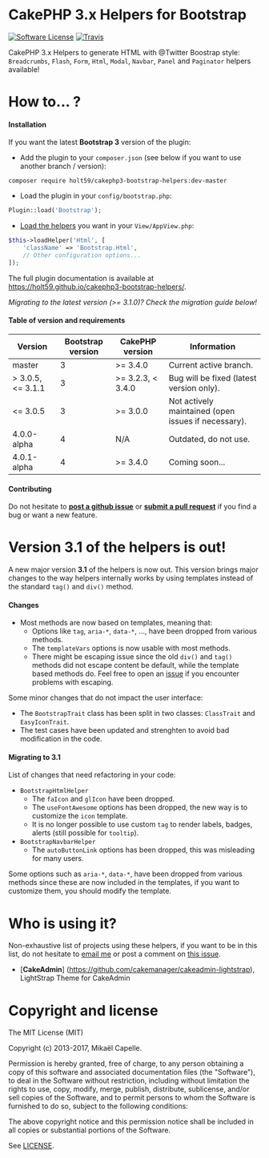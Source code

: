 CakePHP 3.x Helpers for Bootstrap
=================================

[![Software License](https://img.shields.io/badge/license-MIT-brightgreen.svg?style=flat-square)](LICENSE)
[![Travis](https://img.shields.io/travis/Holt59/cakephp3-bootstrap-helpers/master.svg?style=flat-square)](https://travis-ci.org/Holt59/cakephp3-bootstrap-helpers)

CakePHP 3.x Helpers to generate HTML with @Twitter Boostrap style: `Breadcrumbs`, `Flash`, `Form`, `Html`, `Modal`, `Navbar`, 
`Panel` and `Paginator` helpers available!

How to... ?
===========

#### Installation

If you want the latest **Bootstrap 3** version of the plugin:

- Add the plugin to your `composer.json` (see below if you want to use another branch / version):

```
composer require holt59/cakephp3-bootstrap-helpers:dev-master
```

- Load the plugin in your `config/bootstrap.php`:

```php
Plugin::load('Bootstrap');
```

- [Load the helpers](https://book.cakephp.org/3.0/en/views/helpers.html#configuring-helpers) you want in your `View/AppView.php`:

```php
$this->loadHelper('Html', [
    'className' => 'Bootstrap.Html',
    // Other configuration options...
]);
```

The full plugin documentation is available at https://holt59.github.io/cakephp3-bootstrap-helpers/.

*Migrating to the latest version (>= 3.1.0)? Check the migration guide below!*

#### Table of version and requirements

| Version | Bootstrap version | CakePHP version | Information |
|---------|-------------------|-----------------|-------------|
| master | 3 | >= 3.4.0 | Current active branch. |
| > 3.0.5, <= 3.1.1 | 3 | >= 3.2.3, < 3.4.0 | Bug will be fixed (latest version only). | 
| <= 3.0.5 | 3 | >= 3.0.0 | Not actively maintained (open issues if necessary). |
| 4.0.0-alpha | 4 | N/A | Outdated, do not use. |
| 4.0.1-alpha | 4 | >= 3.4.0 | Coming soon... |

#### Contributing

Do not hesitate to [**post a github issue**](https://github.com/Holt59/cakephp3-bootstrap-helpers/issues/new) or [**submit a pull request**](https://github.com/Holt59/cakephp3-bootstrap-helpers/pulls) if you find a bug or want a new feature.


Version 3.1 of the helpers is out!
==================================

A new major version **3.1** of the helpers is now out. This version brings major changes to the way helpers internally works by using
templates instead of the standard `tag()` and `div()` method.

#### Changes

- Most methods are now based on templates, meaning that:
    - Options like `tag`, `aria-*`, `data-*`, ..., have been dropped from various methods.
    - The `templateVars` options is now usable with most methods.
    - There might be escaping issue since the old `div()` and `tag()` methods did not escape content be default, while
the template based methods do. Feel free to open an [issue](https://github.com/Holt59/cakephp3-bootstrap-helpers/issues/new) if 
you encounter problems with escaping.

Some minor changes that do not impact the user interface:
- The `BootstrapTrait` class has been split in two classes: `ClassTrait` and `EasyIconTrait`. 
- The test cases have been updated and strenghten to avoid bad modification in the code.

#### Migrating to 3.1

List of changes that need refactoring in your code:

- `BootstrapHtmlHelper`
    - The `faIcon` and `glIcon` have been dropped.
    - The `useFontAwesome` options has been dropped, the new way is to customize the `icon` template.
    - It is no longer possible to use custom `tag` to render labels, badges, alerts (still possible for `tooltip`).
- `BootstrapNavbarHelper`
    - The `autoButtonLink` options has been dropped, this was misleading for many users.

Some options such as `aria-*`, `data-*`, have been dropped from various methods since these are now included in the templates,
if you want to customize them, you should modify the template.

Who is using it?
================

Non-exhaustive list of projects using these helpers, if you want to be in this list, do not hesitate to [email me](mailto:capelle.mikael@gmail.com) or post a comment on [this issue](https://github.com/Holt59/cakephp3-bootstrap-helpers/issues/32).

 - [**CakeAdmin**] (https://github.com/cakemanager/cakeadmin-lightstrap), LightStrap Theme for CakeAdmin

Copyright and license
=====================

The MIT License (MIT)

Copyright (c) 2013-2017, Mikaël Capelle.

Permission is hereby granted, free of charge, to any person obtaining a copy
of this software and associated documentation files (the "Software"), to deal
in the Software without restriction, including without limitation the rights
to use, copy, modify, merge, publish, distribute, sublicense, and/or sell
copies of the Software, and to permit persons to whom the Software is
furnished to do so, subject to the following conditions:

The above copyright notice and this permission notice shall be included in all
copies or substantial portions of the Software.

See [LICENSE](LICENSE).
